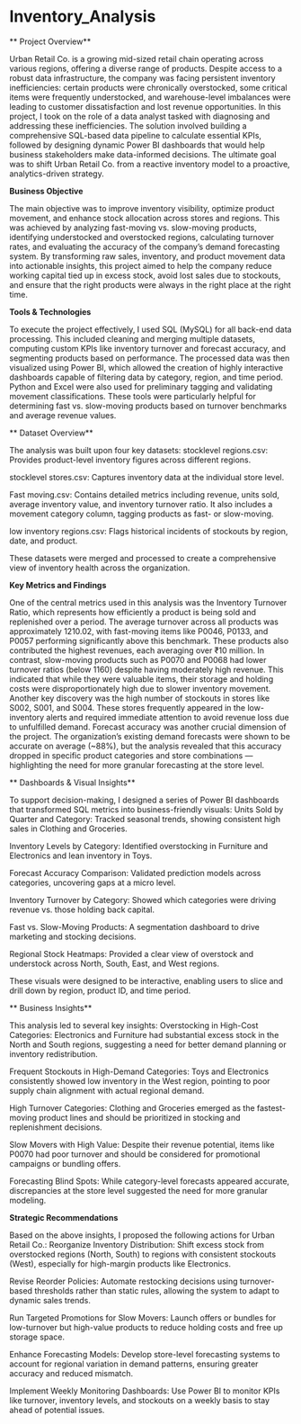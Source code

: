 # Inventory_Analysis

** Project Overview**

Urban Retail Co. is a growing mid-sized retail chain operating across various regions, offering a diverse range of products. Despite access to a robust data infrastructure, the company was facing persistent inventory inefficiencies: certain products were chronically overstocked, some critical items were frequently understocked, and warehouse-level imbalances were leading to customer dissatisfaction and lost revenue opportunities.
In this project, I took on the role of a data analyst tasked with diagnosing and addressing these inefficiencies. The solution involved building a comprehensive SQL-based data pipeline to calculate essential KPIs, followed by designing dynamic Power BI dashboards that would help business stakeholders make data-informed decisions. The ultimate goal was to shift Urban Retail Co. from a reactive inventory model to a proactive, analytics-driven strategy.

 **Business Objective**
 
The main objective was to improve inventory visibility, optimize product movement, and enhance stock allocation across stores and regions. This was achieved by analyzing fast-moving vs. slow-moving products, identifying understocked and overstocked regions, calculating turnover rates, and evaluating the accuracy of the company’s demand forecasting system.
By transforming raw sales, inventory, and product movement data into actionable insights, this project aimed to help the company reduce working capital tied up in excess stock, avoid lost sales due to stockouts, and ensure that the right products were always in the right place at the right time.

 **Tools & Technologies**
 
To execute the project effectively, I used SQL (MySQL) for all back-end data processing. This included cleaning and merging multiple datasets, computing custom KPIs like inventory turnover and forecast accuracy, and segmenting products based on performance. The processed data was then visualized using Power BI, which allowed the creation of highly interactive dashboards capable of filtering data by category, region, and time period.
Python and Excel were also used for preliminary tagging and validating movement classifications. These tools were particularly helpful for determining fast vs. slow-moving products based on turnover benchmarks and average revenue values.

** Dataset Overview**

The analysis was built upon four key datasets:
stocklevel regions.csv: Provides product-level inventory figures across different regions.


stocklevel stores.csv: Captures inventory data at the individual store level.


Fast moving.csv: Contains detailed metrics including revenue, units sold, average inventory value, and inventory turnover ratio. It also includes a movement category column, tagging products as fast- or slow-moving.


low inventory regions.csv: Flags historical incidents of stockouts by region, date, and product.


These datasets were merged and processed to create a comprehensive view of inventory health across the organization.

 **Key Metrics and Findings**
 
One of the central metrics used in this analysis was the Inventory Turnover Ratio, which represents how efficiently a product is being sold and replenished over a period. The average turnover across all products was approximately 1210.02, with fast-moving items like P0046, P0133, and P0057 performing significantly above this benchmark. These products also contributed the highest revenues, each averaging over ₹10 million.
In contrast, slow-moving products such as P0070 and P0068 had lower turnover ratios (below 1160) despite having moderately high revenue. This indicated that while they were valuable items, their storage and holding costs were disproportionately high due to slower inventory movement.
Another key discovery was the high number of stockouts in stores like S002, S001, and S004. These stores frequently appeared in the low-inventory alerts and required immediate attention to avoid revenue loss due to unfulfilled demand.
Forecast accuracy was another crucial dimension of the project. The organization’s existing demand forecasts were shown to be accurate on average (~88%), but the analysis revealed that this accuracy dropped in specific product categories and store combinations — highlighting the need for more granular forecasting at the store level.

** Dashboards & Visual Insights**

To support decision-making, I designed a series of Power BI dashboards that transformed SQL metrics into business-friendly visuals:
Units Sold by Quarter and Category: Tracked seasonal trends, showing consistent high sales in Clothing and Groceries.

Inventory Levels by Category: Identified overstocking in Furniture and Electronics and lean inventory in Toys.

Forecast Accuracy Comparison: Validated prediction models across categories, uncovering gaps at a micro level.

Inventory Turnover by Category: Showed which categories were driving revenue vs. those holding back capital.

Fast vs. Slow-Moving Products: A segmentation dashboard to drive marketing and stocking decisions.

Regional Stock Heatmaps: Provided a clear view of overstock and understock across North, South, East, and West regions.

These visuals were designed to be interactive, enabling users to slice and drill down by region, product ID, and time period.

** Business Insights**

This analysis led to several key insights:
Overstocking in High-Cost Categories: Electronics and Furniture had substantial excess stock in the North and South regions, suggesting a need for better demand planning or inventory redistribution.


Frequent Stockouts in High-Demand Categories: Toys and Electronics consistently showed low inventory in the West region, pointing to poor supply chain alignment with actual regional demand.


High Turnover Categories: Clothing and Groceries emerged as the fastest-moving product lines and should be prioritized in stocking and replenishment decisions.


Slow Movers with High Value: Despite their revenue potential, items like P0070 had poor turnover and should be considered for promotional campaigns or bundling offers.


Forecasting Blind Spots: While category-level forecasts appeared accurate, discrepancies at the store level suggested the need for more granular modeling.



**Strategic Recommendations**

Based on the above insights, I proposed the following actions for Urban Retail Co.:
Reorganize Inventory Distribution: Shift excess stock from overstocked regions (North, South) to regions with consistent stockouts (West), especially for high-margin products like Electronics.

Revise Reorder Policies: Automate restocking decisions using turnover-based thresholds rather than static rules, allowing the system to adapt to dynamic sales trends.

Run Targeted Promotions for Slow Movers: Launch offers or bundles for low-turnover but high-value products to reduce holding costs and free up storage space.

Enhance Forecasting Models: Develop store-level forecasting systems to account for regional variation in demand patterns, ensuring greater accuracy and reduced mismatch.

Implement Weekly Monitoring Dashboards: Use Power BI to monitor KPIs like turnover, inventory levels, and stockouts on a weekly basis to stay ahead of potential issues.
